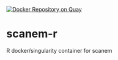 [![Docker Repository on Quay](https://quay.io/repository/jacobhepkema/scanem-r/status "Docker Repository on Quay")](https://quay.io/repository/jacobhepkema/scanem-r)

# scanem-r
R docker/singularity container for scanem
